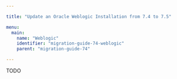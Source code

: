 ```yaml
---

title: "Update an Oracle Weblogic Installation from 7.4 to 7.5"

menu:
  main:
    name: "Weblogic"
    identifier: "migration-guide-74-weblogic"
    parent: "migration-guide-74"

---
```


TODO
